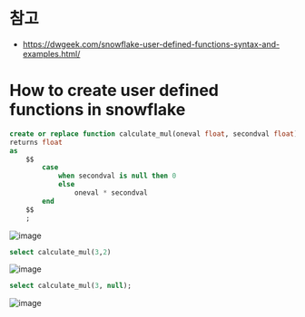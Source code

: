 # 참고
- https://dwgeek.com/snowflake-user-defined-functions-syntax-and-examples.html/

# How to create user defined functions in snowflake
```sql
create or replace function calculate_mul(oneval float, secondval float)
returns float
as
    $$
        case
            when secondval is null then 0
            else
                oneval * secondval
        end
    $$
    ;

```

![image](https://user-images.githubusercontent.com/102650331/172561685-fd5b740a-6adc-4675-a714-a594f525c65a.png)


```sql
select calculate_mul(3,2)

```
![image](https://user-images.githubusercontent.com/102650331/172561910-41264734-e1fe-4313-8f5e-f1d5f5c6c026.png)

```sql
select calculate_mul(3, null);

```
![image](https://user-images.githubusercontent.com/102650331/172562199-3a870de9-4865-460e-8445-accdd6c3009f.png)

